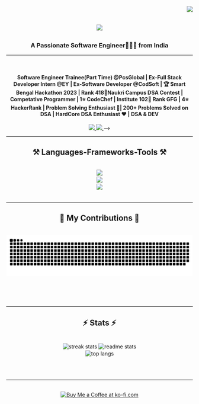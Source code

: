 <img align="right" src="https://visitor-badge.laobi.icu/badge?page_id=Abhiraj-Sardar.Abhiraj-Sardar" />

<h1 align="center">
<img src="https://readme-typing-svg.herokuapp.com/?font=Righteous&size=45&center=true&vCenter=true&width=700&height=70&duration=4000&lines=Hi+There!+%F0%9F%91%8B;+I%27m+Abhiraj+Sardar;A+Passionate+Software+Engineer;" />
</h1>

<h3 align="center">A Passionate Software Engineer🧑🏻‍💻 from India</h3>
<hr/>
<br/>

<h4 align="center"><b>Software Engineer Trainee(Part Time) @PcsGlobal | Ex-Full Stack Developer Intern @EY | Ex-Software Developer @CodSoft | 🏆 Smart Bengal Hackathon 2023 | Rank 418🥇Naukri Campus DSA Contest  | Competative Programmer | 1⭐ CodeChef | Institute 102🥇 Rank GFG | 4⭐ HackerRank | Problem Solving Enthusiast 🧠| 200+ Problems Solved on DSA | HardCore DSA Enthusiast ❤️ | DSA & DEV </b>
</b></h4>   
 
<div align="center"> 
  <a href="mailto:abhirajsardar2003@gmail.com">
    <img src="https://img.shields.io/badge/Gmail-333333?style=for-the-badge&logo=gmail&logoColor=red" />
  </a>
  <a href="https://www.linkedin.com/in/abhirajsardar2003/" target="_blank">
    <img src="https://img.shields.io/badge/LinkedIn-0077B5?style=for-the-badge&logo=linkedin&logoColor=white" target="_blank" />
  </a>
<!--   <a href="https://salesp07.github.io" target="_blank">
     <img src="https://img.shields.io/badge/Portfolio-FF5722?style=for-the-badge&logo=todoist&logoColor=white" target="_blank" /> <!-- sqlite, safari, google-chrome are other good icon options -->
  </a> -->
</div>

 <hr/>
 
<h2 align="center">⚒️ Languages-Frameworks-Tools ⚒️</h2>
<br/>
<div align="center">
    <img src="https://skillicons.dev/icons?i=react,bootstrap,mui,html,css,figma,tailwind,eclipse,vscode" /><br/>
    <img src="https://skillicons.dev/icons?i=nodejs,python,javascript,java,express,php,mongodb,mysql,cpp" /><br>
    <img src="https://skillicons.dev/icons?i=linux,git,github,gitlab,qt,r,vim,bash,anaconda" /><br>
</div>

<br/>
<hr/>

<div align="center">
  <h2>🐍 My Contributions 🐍</h2>
  <br>
  <img alt="snake eating my contributions" src="https://raw.githubusercontent.com/salesp07/salesp07/output/github-contribution-grid-snake.svg" />
  
  <br/><br/><br/>
</div>

<hr/>

<h2 align="center">⚡ Stats ⚡</h2>
<br>
<div align=center>
<img width=390 src="https://github-readme-streak-stats-salesp07.vercel.app/?user=salesp07&count_private=true&theme=react&border_radius=10" alt="streak stats"/> 
  <img width=390 src="https://github-readme-stats-salesp07.vercel.app/api?username=salesp07&count_private=true&show_icons=true&theme=react&rank_icon=github&border_radius=10" alt="readme stats" />
  <br/>
  <img width=325 align="center" src="https://github-readme-stats-salesp07.vercel.app/api/top-langs/?username=salesp07&hide=HTML&langs_count=8&layout=compact&theme=react&border_radius=10&size_weight=0.5&count_weight=0.5&exclude_repo=github-readme-stats" alt="top langs" />
</div>

<br/><br/>

<hr/>

<br/>

<div align="center">
<a href='https://ko-fi.com/V7V4RAK9C' target='_blank'><img height='64' style='border:0px;height:64px;' src='https://storage.ko-fi.com/cdn/kofi1.png?v=3' border='0' alt='Buy Me a Coffee at ko-fi.com' /></a>
</div>

<br/>
